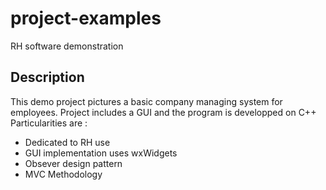 # project-examples
RH software demonstration

## Description

This demo project pictures a basic company managing system for employees.
Project includes a GUI and the program is developped on C++
Particularities are : 
- Dedicated to RH use
- GUI implementation uses wxWidgets
- Obsever design pattern 
- MVC Methodology

